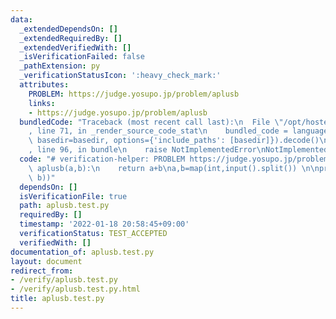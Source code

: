 ```yaml
---
data:
  _extendedDependsOn: []
  _extendedRequiredBy: []
  _extendedVerifiedWith: []
  _isVerificationFailed: false
  _pathExtension: py
  _verificationStatusIcon: ':heavy_check_mark:'
  attributes:
    PROBLEM: https://judge.yosupo.jp/problem/aplusb
    links:
    - https://judge.yosupo.jp/problem/aplusb
  bundledCode: "Traceback (most recent call last):\n  File \"/opt/hostedtoolcache/Python/3.10.1/x64/lib/python3.10/site-packages/onlinejudge_verify/documentation/build.py\"\
    , line 71, in _render_source_code_stat\n    bundled_code = language.bundle(stat.path,\
    \ basedir=basedir, options={'include_paths': [basedir]}).decode()\n  File \"/opt/hostedtoolcache/Python/3.10.1/x64/lib/python3.10/site-packages/onlinejudge_verify/languages/python.py\"\
    , line 96, in bundle\n    raise NotImplementedError\nNotImplementedError\n"
  code: "# verification-helper: PROBLEM https://judge.yosupo.jp/problem/aplusb\ndef\
    \ aplusb(a,b):\n    return a+b\na,b=map(int,input().split()) \n\nprint(aplusb(a,\
    \ b))"
  dependsOn: []
  isVerificationFile: true
  path: aplusb.test.py
  requiredBy: []
  timestamp: '2022-01-18 20:58:45+09:00'
  verificationStatus: TEST_ACCEPTED
  verifiedWith: []
documentation_of: aplusb.test.py
layout: document
redirect_from:
- /verify/aplusb.test.py
- /verify/aplusb.test.py.html
title: aplusb.test.py
---
```

